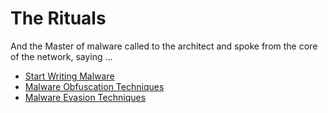 # The Rituals

And the Master of malware called to the architect and spoke from the core of the network, saying ...

* [Start Writing Malware](<../../The Rituals/Start Writing Malware.md>)
* [Malware Obfuscation Techniques](<../../The Rituals/Basics of Malware Obfuscation.md>)
* [Malware Evasion Techniques](<../../The Rituals/Malware Evasion Techniques.md>)
